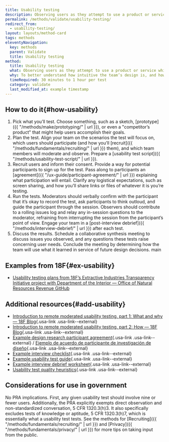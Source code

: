 ```yaml
---
title: Usability testing
description: Observing users as they attempt to use a product or service while thinking out loud.
permalink: /methods/validate/usability-testing/
redirect_from:
  - usability-testing/
layout: layouts/method-card
tags: methods
eleventyNavigation:
  key: methods
  parent: Validate
  title: Usability testing
method:
  title: Usability testing
  what: Observing users as they attempt to use a product or service while thinking out loud.
  why: To better understand how intuitive the team’s design is, and how adaptable it is to meeting user needs.
  timeRequired: 30 minutes to 1 hour per test
  category: validate
  last_modified_at: example timestamp
---
```


## How to do it{#how-usability}

1. Pick what you’ll test. Choose something, such as a sketch, [prototype]({{ "/methods/make/prototyping/" | url }}), or even a "competitor’s product" that might help users accomplish their goals.
1. Plan the test. Align your team on the scenarios the test will focus on, which users should participate (and how you’ll [recruit]({{ "/methods/fundamentals/recruiting/" | url }}) them), and which team members will moderate and observe. Prepare a [usability test script]({{ "/methods/usability-test-script/" | url }}).
1. Recruit users and inform their consent. Provide a way for potential participants to sign up for the test. Pass along to participants an [agreement]({{ "/ux-guide/participant-agreement/" | url }}) explaining what participation will entail. Clarify any logistical expectations, such as screen sharing, and how you’ll share links or files of whatever it is you’re testing.
1. Run the tests. Moderators should verbally confirm with the participant that it’s okay to record the test, ask participants to think outloud, and guide the participant through the session. Observers should contribute to a rolling issues log and relay any in-session questions to the moderator, refraining from interrupting the session from the participant’s point of view. Engage your team in a [post-interview debrief]({{ "/methods/interview-debrief/" | url }}) after each test.
1. Discuss the results. Schedule a collaborative synthesis meeting to discuss issues you observed, and any questions these tests raise concerning user needs. Conclude the meeting by determining how the team will use what it learned in service of future design decisions.
main

<section class="method--section method--section--18f-example" markdown="1" >

## Examples from 18F{#ex-usability}

- [Usability testing plans from 18F’s Extractive Industries Transparency Initiative project with Department of the Interior — Office of Natural Resources Revenue GitHub](https://github.com/ONRR/doi-extractives-data/blob/research/research/summary-jan2016.md)

</section>

<section class="method--section method--section--additional-resources" markdown="1">

## Additional resources{#add-usability}

- [Introduction to remote moderated usability testing, part 1: What and why — 18F Blog](https://18f.gsa.gov/2018/11/14/introduction-to-remote-moderated-usability-testing-part-1/){.usa-link .usa-link--external}
- [Introduction to remote moderated usability testing, part 2: How — 18F Blog](https://18f.gsa.gov/2018/11/20/introduction-to-remote-moderated-usability-testing-part-2-how/){.usa-link .usa-link--external}
- [Example design research participant agreement](https://ux-guide.18f.gov/participant-agreement/){.usa-link .usa-link--external} / [Ejemplo de acuerdo de participante de investigación de diseño](https://ux-guide.18f.gov/participant-agreement-spanish/){.usa-link .usa-link--external}
- [Example interview checklist](https://ux-guide.18f.gov/interview-checklist/){.usa-link .usa-link--external}
- [Example usability test guide](https://ux-guide.18f.gov/usability-test-script/){.usa-link .usa-link--external}
- [Example interview debrief worksheet](https://ux-guide.18f.gov/interview-debrief/){.usa-link .usa-link--external}
- [Usability test quality heuristics](https://ux-guide.18f.gov/usability-test-quality-heuristics/){.usa-link .usa-link--external}

</section>

<section class="method--section method--section--government-considerations" markdown="1" >

## Considerations for use in government

No PRA implications. First, any given usability test should involve nine or fewer users. Additionally, the PRA explicitly exempts direct observation and non-standardized conversation, 5 CFR 1320.3(h)3. It also specifically excludes tests of knowledge or aptitude, 5 CFR 1320.3(h)7, which is essentially what a usability test tests. See the methods for
[Recruiting]({{ "/methods/fundamentals/recruiting/" | url }}) and [Privacy]({{ "/methods/fundamentals/privacy/" | url }}) for more tips on taking input from the public.
</section>
